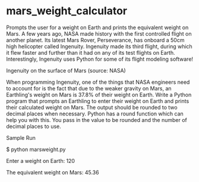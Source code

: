 # mars_weight_calculator
Prompts the user for a weight on Earth and prints the equivalent weight on Mars.
A few years ago, NASA made history with the first controlled flight on another planet. Its latest Mars Rover, Perseverance, has onboard a 50cm high helicopter called Ingenuity. Ingenuity made its third flight, during which it flew faster and further than it had on any of its test flights on Earth. Interestingly, Ingenuity uses Python  for some of its flight modeling software!

Ingenuity on the surface of Mars (source: NASA)

When programming Ingenuity, one of the things that NASA engineers need to account for is the fact that due to the weaker gravity on Mars, an Earthling's weight on Mars is 37.8% of their weight on Earth. Write a Python program that prompts an Earthling to enter their weight on Earth and prints their calculated weight on Mars. The output should be rounded to two decimal places when necessary. Python has a round function which can help you with this. You pass in the value to be rounded and the number of decimal places to use.


Sample Run

$ python marsweight.py

Enter a weight on Earth: 120

The equivalent weight on Mars: 45.36

